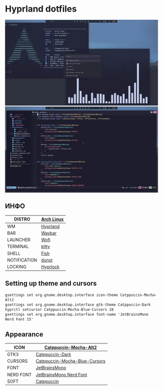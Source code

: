 # Hyprland dotfiles
![1](https://github.com/HayKor/hypr-dotfiles/blob/main/pictures/Pasted%20image.png?raw=true)
![1](https://github.com/HayKor/hypr-dotfiles/blob/main/pictures/Pasted%20image%20(2).png?raw=true)

## ИНФО

| DISTRO       | [Arch Linux](https://archlinux.org/)            |
| ------------ | ----------------------------------------------- |
| WM           | [Hyprland](https://hyprland.org/)               |
| BAR          | [Waybar](https://github.com/Alexays/Waybar)     |
| LAUNCHER     | [Wofi](https://man.archlinux.org/man/wofi.1.en) |
| TERMINAL     | [kitty](https://sw.kovidgoyal.net/kitty/)       |
| SHELL        | [Fish](https://fishshell.com/)                  |
| NOTIFICATION | [dunst](https://github.com/dunst-project/dunst) |
| LOCKING      | [Hyprlock](https://github.com/hyprwm/hyprlock)  |

## Setting up theme and cursors

```
gsettings set org.gnome.desktop.interface icon-theme Catppuccin-Mocha-Alt2
gsettings set org.gnome.desktop.interface gtk-theme Catppuccin-Dark
hyprctl setcursor Catppuccin-Mocha-Blue-Cursors 28
gsettings set org.gnome.desktop.interface font-name 'JetBrainsMono Nerd Font 15'
```

## Appearance

| ICON      | [Catppuccin-Mocha-Alt2](https://www.gnome-look.org/p/1715570)             |
| --------- | ------------------------------------------------------------------------- |
| GTK3      | [Catppuccin-Dark](https://www.pling.com/p/1715554/)                       |
| CURSORS   | [Catppuccin-Mocha-Blue-Cursors](https://www.pling.com/p/2135236)          |
| FONT      | [JetBrainsMono](https://www.jetbrains.com/lp/mono/)                       |
| NERD FONT | [JetBrainsMono Nerd Font](https://www.nerdfonts.com/font-downloads)       |
| SOFT      | [Catppuccin](https://github.com/catppuccin/catppuccin?tab=readme-ov-file) |
